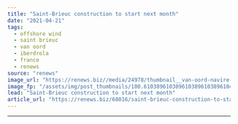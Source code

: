 ```yaml
---
title: "Saint-Brieuc construction to start next month"
date: "2021-04-21"
tags: 
  - offshore wind
  - saint brieuc
  - van oord
  - iberdrola
  - france
  - renews
source: "renews"
image_url: "https://renews.biz//media/24978/thumbnail__van-oord-navire-dinstallation-aeolus-crédit-van-oord-1.jpg?mode=crop&width=770&heightratio=0.6103896103896103896103896104&slimmage=true"
image_fp: "/assets/img/post_thumbnails/100.6103896103896103896103896104&slimmage=true"
lead: "Saint-Brieuc construction to start next month"
article_url: "https://renews.biz/68016/saint-brieuc-construction-to-start-next-month/"
---
```


---
